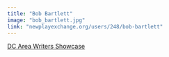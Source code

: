```yaml
---
title: "Bob Bartlett"
image: "bob_bartlett.jpg"
link: "newplayexchange.org/users/248/bob-bartlett"
---
```


[DC Area Writers Showcase](/affiliated-artists/dc-area-writers-showcase)
